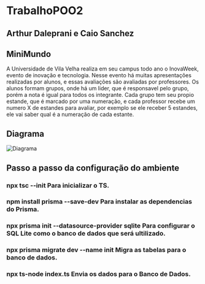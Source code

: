 # TrabalhoPOO2
## Arthur Daleprani e Caio Sanchez

## MiniMundo
A Universidade de Vila Velha realiza em seu campus todo ano o InovaWeek, evento de inovação e tecnologia.
Nesse evento há muitas apresentações realizadas por alunos, e essas avaliações são avaliadas por professores.
Os alunos formam grupos, onde há um lider, que é responsavel pelo grupo, porém a nota é igual para todos os integrante.
Cada grupo tem seu propio estande, que é marcado por uma numeração, e cada professor recebe um numero X de estandes para avaliar,
por exemplo se ele receber 5 estandes, ele vai saber qual é a numeração de cada estante.

## Diagrama
![Diagrama](https://github.com/CaioSanches7777777/TrabalhoPOO2/assets/102961025/58a80b2d-90b1-474d-beac-ac290bc38c96)
## Passo a passo da configuração do ambiente
### npx tsc --init Para inicializar o TS.
### npm install prisma --save-dev Para instalar as dependencias do Prisma.
### npx prisma init --datasource-provider sqlite Para configurar o SQL Lite como o banco de dados que será ultilizado.
### npx prisma migrate dev --name init Migra as tabelas para o banco de dados.
### npx ts-node index.ts Envia os dados para o Banco de Dados.

